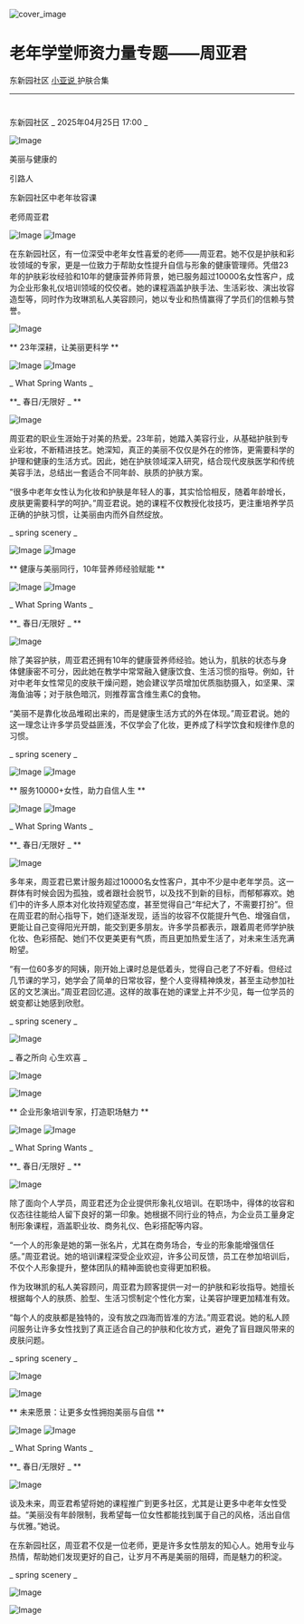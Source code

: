 ![cover_image](https://mmbiz.qpic.cn/mmbiz_jpg/A8SKDch4cJGxIfYKKZiaKoNoQ4SrTpUic67q0CPedUuelRomty3asSDjpDtEIBkUCHWROMdLNw23iagRH5zwSld6g/0?wx_fmt=jpeg)

#  老年学堂师资力量专题——周亚君

东新园社区  [ 小亚说 ](https://mp.weixin.qq.com/mp/appmsgalbum?__biz=MzUxNDAwNTk0MQ==&action=getalbum&album_id=4024592148363132939#wechat_redirect) 护肤合集

__ _ _ _ _

#  

东新园社区  _ 2025年04月25日 17:00  _

![Image](https://mmbiz.qpic.cn/mmbiz_png/UktSeyT1t54CJJF8GOsJ2s5o2yf7F9DrAWq1zibE0yF3EVaXH8h3y0qZ4Kyw74XiakQk30KXkDmt2oDJfZsuHcvA/640?wx_fmt=png&from=appmsg&tp=webp&wxfrom=5&wx_lazy=1)

美丽与健康的

引路人

东新园社区中老年妆容课

老师周亚君

![Image](https://mmbiz.qpic.cn/mmbiz_png/UktSeyT1t54CJJF8GOsJ2s5o2yf7F9DrzRmrtjozDpicuxLu6mwWxVfDfUfyh5Gk1tU5BWRffeYqGR4S83ibWkaA/640?wx_fmt=png&from=appmsg&tp=webp&wxfrom=5&wx_lazy=1)
![Image](https://mmbiz.qpic.cn/mmbiz_png/UktSeyT1t54CJJF8GOsJ2s5o2yf7F9DrVOPeibMJlWPjiaHBEKG9mMAYicpAmMqvw3ojCSKSrkTF8NnnBpjNscicfA/640?wx_fmt=png&from=appmsg&tp=webp&wxfrom=5&wx_lazy=1)

在东新园社区，有一位深受中老年女性喜爱的老师——周亚君。她不仅是护肤和彩妆领域的专家，更是一位致力于帮助女性提升自信与形象的健康管理师。凭借23年的护肤彩妆经验和10年的健康营养师背景，她已服务超过10000名女性客户，成为企业形象礼仪培训领域的佼佼者。她的课程涵盖护肤手法、生活彩妆、演出妆容造型等，同时作为玫琳凯私人美容顾问，她以专业和热情赢得了学员们的信赖与赞誉。

![Image](https://mmbiz.qpic.cn/mmbiz_png/UktSeyT1t54CJJF8GOsJ2s5o2yf7F9Dr7KIjzH5CVSaV7KrY9WTcc62C4GZQCwGOEgpbaVI92NIF9RLyJrnz4A/640?wx_fmt=png&from=appmsg&tp=webp&wxfrom=5&wx_lazy=1)

** 23年深耕，让美丽更科学  **

![Image](https://mmbiz.qpic.cn/mmbiz_png/UktSeyT1t54CJJF8GOsJ2s5o2yf7F9Dr7KIjzH5CVSaV7KrY9WTcc62C4GZQCwGOEgpbaVI92NIF9RLyJrnz4A/640?wx_fmt=png&from=appmsg&tp=webp&wxfrom=5&wx_lazy=1)
![Image](https://mmbiz.qpic.cn/mmbiz_png/UktSeyT1t54CJJF8GOsJ2s5o2yf7F9DrLhHkr0josiacE4FT4sZAsvstM2LboQDWgokuWiaosfbOob4CbfDIvwVA/640?wx_fmt=png&from=appmsg&tp=webp&wxfrom=5&wx_lazy=1)

_ What Spring Wants  _

**_ 春日/无限好  _ **

![Image](https://mmbiz.qpic.cn/mmbiz_jpg/UktSeyT1t54CJJF8GOsJ2s5o2yf7F9DrXQqwHOHfPLliciaiaWMF3J8mPoJDtzHFG3swicPC4Fb2Ru0FJxMzTj0t8g/640?wx_fmt=jpeg&from=appmsg&tp=webp&wxfrom=5&wx_lazy=1)

周亚君的职业生涯始于对美的热爱。23年前，她踏入美容行业，从基础护肤到专业彩妆，不断精进技艺。她深知，真正的美丽不仅仅是外在的修饰，更需要科学的护理和健康的生活方式。因此，她在护肤领域深入研究，结合现代皮肤医学和传统美容手法，总结出一套适合不同年龄、肤质的护肤方案。

“很多中老年女性认为化妆和护肤是年轻人的事，其实恰恰相反，随着年龄增长，皮肤更需要科学的呵护。”周亚君说。她的课程不仅教授化妆技巧，更注重培养学员正确的护肤习惯，让美丽由内而外自然绽放。

_ spring scenery  _

![Image](https://mmbiz.qpic.cn/mmbiz_png/UktSeyT1t54CJJF8GOsJ2s5o2yf7F9Dr1AUaKnOajUL8eZmQHiaRBjR0zLlNneYicowS4mrTrpa3wMN0tCLenNCg/640?wx_fmt=png&from=appmsg&tp=webp&wxfrom=5&wx_lazy=1)
![Image](https://mmbiz.qpic.cn/mmbiz_png/UktSeyT1t54CJJF8GOsJ2s5o2yf7F9Dr7KIjzH5CVSaV7KrY9WTcc62C4GZQCwGOEgpbaVI92NIF9RLyJrnz4A/640?wx_fmt=png&from=appmsg&tp=webp&wxfrom=5&wx_lazy=1)

** 健康与美丽同行，10年营养师经验赋能  **

![Image](https://mmbiz.qpic.cn/mmbiz_png/UktSeyT1t54CJJF8GOsJ2s5o2yf7F9Dr7KIjzH5CVSaV7KrY9WTcc62C4GZQCwGOEgpbaVI92NIF9RLyJrnz4A/640?wx_fmt=png&from=appmsg&tp=webp&wxfrom=5&wx_lazy=1)
![Image](https://mmbiz.qpic.cn/mmbiz_png/UktSeyT1t54CJJF8GOsJ2s5o2yf7F9DrLhHkr0josiacE4FT4sZAsvstM2LboQDWgokuWiaosfbOob4CbfDIvwVA/640?wx_fmt=png&from=appmsg&tp=webp&wxfrom=5&wx_lazy=1)

_ What Spring Wants  _

**_ 春日/无限好  _ **

![Image](https://mmbiz.qpic.cn/mmbiz_jpg/UktSeyT1t54CJJF8GOsJ2s5o2yf7F9DribsR4R2TpUQekCfQ98b7FtQguKXzCDiarPDZjt07dMVYB9YAhcic6EDuw/640?wx_fmt=jpeg&from=appmsg&tp=webp&wxfrom=5&wx_lazy=1)

除了美容护肤，周亚君还拥有10年的健康营养师经验。她认为，肌肤的状态与身体健康密不可分，因此她在教学中常常融入健康饮食、生活习惯的指导。例如，针对中老年女性常见的皮肤干燥问题，她会建议学员增加优质脂肪摄入，如坚果、深海鱼油等；对于肤色暗沉，则推荐富含维生素C的食物。

“美丽不是靠化妆品堆砌出来的，而是健康生活方式的外在体现。”周亚君说。她的这一理念让许多学员受益匪浅，不仅学会了化妆，更养成了科学饮食和规律作息的习惯。

_ spring scenery  _

![Image](https://mmbiz.qpic.cn/mmbiz_png/UktSeyT1t54CJJF8GOsJ2s5o2yf7F9Drkp71qICBy0w7YMuC7AGZeTibY5ggBWFywezaG275WFFOeiaiagXSUZnyw/640?wx_fmt=png&from=appmsg&tp=webp&wxfrom=5&wx_lazy=1)
![Image](https://mmbiz.qpic.cn/mmbiz_png/UktSeyT1t54CJJF8GOsJ2s5o2yf7F9Dr7KIjzH5CVSaV7KrY9WTcc62C4GZQCwGOEgpbaVI92NIF9RLyJrnz4A/640?wx_fmt=png&from=appmsg&tp=webp&wxfrom=5&wx_lazy=1)

** 服务10000+女性，助力自信人生  **  

![Image](https://mmbiz.qpic.cn/mmbiz_png/UktSeyT1t54CJJF8GOsJ2s5o2yf7F9Dr7KIjzH5CVSaV7KrY9WTcc62C4GZQCwGOEgpbaVI92NIF9RLyJrnz4A/640?wx_fmt=png&from=appmsg&tp=webp&wxfrom=5&wx_lazy=1)
![Image](https://mmbiz.qpic.cn/mmbiz_png/UktSeyT1t54CJJF8GOsJ2s5o2yf7F9DrLhHkr0josiacE4FT4sZAsvstM2LboQDWgokuWiaosfbOob4CbfDIvwVA/640?wx_fmt=png&from=appmsg&tp=webp&wxfrom=5&wx_lazy=1)

_ What Spring Wants  _

**_ 春日/无限好  _ **

![Image](https://mmbiz.qpic.cn/mmbiz_jpg/UktSeyT1t54CJJF8GOsJ2s5o2yf7F9Drw6FHcPu5c6HDNvVMvxpia7TO2sDxGbVnib4gPaK5twrtAQPVvTha1Jxg/640?wx_fmt=jpeg&from=appmsg&tp=webp&wxfrom=5&wx_lazy=1)

多年来，周亚君已累计服务超过10000名女性客户，其中不少是中老年学员。这一群体有时候会因为孤独，或者跟社会脱节，以及找不到新的目标，而郁郁寡欢。她们中的许多人原本对化妆持观望态度，甚至觉得自己“年纪大了，不需要打扮”。但在周亚君的耐心指导下，她们逐渐发现，适当的妆容不仅能提升气色、增强自信，更能让自己变得阳光开朗，能交到更多朋友。许多学员都表示，跟着周老师学护肤化妆、色彩搭配、她们不仅更美更有气质，而且更加热爱生活了，对未来生活充满盼望。

“有一位60多岁的阿姨，刚开始上课时总是低着头，觉得自己老了不好看。但经过几节课的学习，她学会了简单的日常妆容，整个人变得精神焕发，甚至主动参加社区的文艺演出。”周亚君回忆道。这样的故事在她的课堂上并不少见，每一位学员的蜕变都让她感到欣慰。

_ spring scenery  _

![Image](https://mmbiz.qpic.cn/mmbiz_png/UktSeyT1t54CJJF8GOsJ2s5o2yf7F9Dr9vlcuMZSfmMrAiaWpcUIrPl9ZibicQo6Zv5DnR1COITobW8via0oqiaaJ0Q/640?wx_fmt=png&from=appmsg&tp=webp&wxfrom=5&wx_lazy=1)

_ 春之所向 心生欢喜  _

![Image](https://mmbiz.qpic.cn/mmbiz_png/UktSeyT1t54CJJF8GOsJ2s5o2yf7F9Drkp71qICBy0w7YMuC7AGZeTibY5ggBWFywezaG275WFFOeiaiagXSUZnyw/640?wx_fmt=png&from=appmsg&tp=webp&wxfrom=5&wx_lazy=1)

  

![Image](https://mmbiz.qpic.cn/mmbiz_png/UktSeyT1t54CJJF8GOsJ2s5o2yf7F9Dr7KIjzH5CVSaV7KrY9WTcc62C4GZQCwGOEgpbaVI92NIF9RLyJrnz4A/640?wx_fmt=png&from=appmsg&tp=webp&wxfrom=5&wx_lazy=1)

** 企业形象培训专家，打造职场魅力  **

![Image](https://mmbiz.qpic.cn/mmbiz_png/UktSeyT1t54CJJF8GOsJ2s5o2yf7F9Dr7KIjzH5CVSaV7KrY9WTcc62C4GZQCwGOEgpbaVI92NIF9RLyJrnz4A/640?wx_fmt=png&from=appmsg&tp=webp&wxfrom=5&wx_lazy=1)
![Image](https://mmbiz.qpic.cn/mmbiz_png/UktSeyT1t54CJJF8GOsJ2s5o2yf7F9DrLhHkr0josiacE4FT4sZAsvstM2LboQDWgokuWiaosfbOob4CbfDIvwVA/640?wx_fmt=png&from=appmsg&tp=webp&wxfrom=5&wx_lazy=1)

_ What Spring Wants  _

**_ 春日/无限好  _ **

![Image](https://mmbiz.qpic.cn/mmbiz_jpg/UktSeyT1t54CJJF8GOsJ2s5o2yf7F9DrXibibeFibNaDX5bpWmFJrkFW5kNGQFkMEhVJxiauxRpR8w9GKVJoEaOowQ/640?wx_fmt=jpeg&from=appmsg&tp=webp&wxfrom=5&wx_lazy=1)

除了面向个人学员，周亚君还为企业提供形象礼仪培训。在职场中，得体的妆容和仪态往往能给人留下良好的第一印象。她根据不同行业的特点，为企业员工量身定制形象课程，涵盖职业妆、商务礼仪、色彩搭配等内容。

“一个人的形象是她的第一张名片，尤其在商务场合，专业的形象能增强信任感。”周亚君说。她的培训课程深受企业欢迎，许多公司反馈，员工在参加培训后，不仅个人形象提升，整体团队的精神面貌也变得更加积极。

作为玫琳凯的私人美容顾问，周亚君为顾客提供一对一的护肤和彩妆指导。她擅长根据每个人的肤质、脸型、生活习惯制定个性化方案，让美容护理更加精准有效。

“每个人的皮肤都是独特的，没有放之四海而皆准的方法。”周亚君说。她的私人顾问服务让许多女性找到了真正适合自己的护肤和化妆方式，避免了盲目跟风带来的皮肤问题。

_ spring scenery  _

  

  

![Image](https://mmbiz.qpic.cn/mmbiz_png/UktSeyT1t54CJJF8GOsJ2s5o2yf7F9Drkp71qICBy0w7YMuC7AGZeTibY5ggBWFywezaG275WFFOeiaiagXSUZnyw/640?wx_fmt=png&from=appmsg&tp=webp&wxfrom=5&wx_lazy=1)

  

![Image](https://mmbiz.qpic.cn/mmbiz_png/UktSeyT1t54CJJF8GOsJ2s5o2yf7F9Dr7KIjzH5CVSaV7KrY9WTcc62C4GZQCwGOEgpbaVI92NIF9RLyJrnz4A/640?wx_fmt=png&from=appmsg&tp=webp&wxfrom=5&wx_lazy=1)

** 未来愿景：让更多女性拥抱美丽与自信  **

![Image](https://mmbiz.qpic.cn/mmbiz_png/UktSeyT1t54CJJF8GOsJ2s5o2yf7F9Dr7KIjzH5CVSaV7KrY9WTcc62C4GZQCwGOEgpbaVI92NIF9RLyJrnz4A/640?wx_fmt=png&from=appmsg&tp=webp&wxfrom=5&wx_lazy=1)
![Image](https://mmbiz.qpic.cn/mmbiz_png/UktSeyT1t54CJJF8GOsJ2s5o2yf7F9DrLhHkr0josiacE4FT4sZAsvstM2LboQDWgokuWiaosfbOob4CbfDIvwVA/640?wx_fmt=png&from=appmsg&tp=webp&wxfrom=5&wx_lazy=1)

_ What Spring Wants  _

**_ 春日/无限好  _ **

![Image](https://mmbiz.qpic.cn/mmbiz_jpg/UktSeyT1t54CJJF8GOsJ2s5o2yf7F9DrkCthcq4XO59by3NVAqIu45BHmc3Vo1RTuS1yWtt43Uribp4Q7kXCZFw/640?wx_fmt=jpeg&from=appmsg&tp=webp&wxfrom=5&wx_lazy=1)

谈及未来，周亚君希望将她的课程推广到更多社区，尤其是让更多中老年女性受益。“美丽没有年龄限制，我希望每一位女性都能找到属于自己的风格，活出自信与优雅。”她说。

在东新园社区，周亚君不仅是一位老师，更是许多女性朋友的知心人。她用专业与热情，帮助她们发现更好的自己，让岁月不再是美丽的阻碍，而是魅力的积淀。

_ spring scenery  _

![Image](https://mmbiz.qpic.cn/mmbiz_jpg/UktSeyT1t54CJJF8GOsJ2s5o2yf7F9DrClKhCy70iaicfMoVAJC28lYzZsicB9x5df68KXRm0zbBAuGndXYA9F4Og/640?wx_fmt=jpeg&from=appmsg&tp=webp&wxfrom=5&wx_lazy=1)

  

![Image](https://mmbiz.qpic.cn/mmbiz_png/UktSeyT1t54CJJF8GOsJ2s5o2yf7F9Drkp71qICBy0w7YMuC7AGZeTibY5ggBWFywezaG275WFFOeiaiagXSUZnyw/640?wx_fmt=png&from=appmsg&tp=webp&wxfrom=5&wx_lazy=1)
